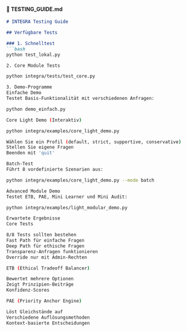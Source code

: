 #### 📝 **TESTING_GUIDE.md**
```markdown
# INTEGRA Testing Guide

## Verfügbare Tests

### 1. Schnelltest
```bash
python test_lokal.py

2. Core Module Tests

python integra/tests/test_core.py

3. Demo-Programme
Einfache Demo
Testet Basis-Funktionalität mit verschiedenen Anfragen:

python demo_einfach.py

Core Light Demo (Interaktiv)

python integra/examples/core_light_demo.py

Wählen Sie ein Profil (default, strict, supportive, conservative)
Stellen Sie eigene Fragen
Beenden mit 'quit'

Batch-Test
Führt 8 vordefinierte Szenarien aus:

python integra/examples/core_light_demo.py --mode batch

Advanced Module Demo
Testet ETB, PAE, Mini Learner und Mini Audit:

python integra/examples/light_modular_demo.py

Erwartete Ergebnisse
Core Tests

8/8 Tests sollten bestehen
Fast Path für einfache Fragen
Deep Path für ethische Fragen
Transparenz-Anfragen funktionieren
Override nur mit Admin-Rechten

ETB (Ethical Tradeoff Balancer)

Bewertet mehrere Optionen
Zeigt Prinzipien-Beiträge
Konfidenz-Scores

PAE (Priority Anchor Engine)

Löst Gleichstände auf
Verschiedene Auflösungsmethoden
Kontext-basierte Entscheidungen